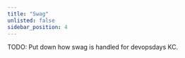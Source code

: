 ```yaml
---
title: "Swag"
unlisted: false
sidebar_position: 4
---
```


TODO: Put down how swag is handled for devopsdays KC.